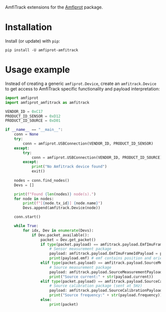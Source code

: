 AmfiTrack extensions for the [Amfiprot](https://pypi.org/project/amfiprot/) package.

# Installation
Install (or update) with `pip`:

```shell
pip install -U amfiprot-amfitrack
```

# Usage example
Instead of creating a generic `amfiprot.Device`, create an `amfitrack.Device` to get access to AmfiTrack specific functionality and payload interpretation:

```python
import amfiprot
import amfiprot_amfitrack as amfitrack

VENDOR_ID = 0xC17
PRODUCT_ID_SENSOR = 0xD12
PRODUCT_ID_SOURCE = 0xD01

if __name__ == "__main__":
    conn = None
    try:
        conn = amfiprot.USBConnection(VENDOR_ID, PRODUCT_ID_SENSOR)
    except:
        try:
            conn = amfiprot.USBConnection(VENDOR_ID, PRODUCT_ID_SOURCE)
        except:
            print("No Amfitrack device found")
            exit()
            
    nodes = conn.find_nodes()
    Devs = []

    print(f"Found {len(nodes)} node(s).")
    for node in nodes:
        print(f"[{node.tx_id}] {node.name}")
        Devs.append(amfitrack.Device(node))

    conn.start()

    while True:
        for idx, Dev in enumerate(Devs):
            if Dev.packet_available():
                packet = Dev.get_packet()
                if type(packet.payload) == amfitrack.payload.EmfImuFrameIdPayload:
                    # Sensor measurement package 
                    payload: amfitrack.payload.EmfImuFrameIdPayload = packet.payload
                    print(payload.emf) # emf contains position and orientation
                elif type(packet.payload) == amfitrack.payload.SourceMeasurementPayload:
                    # Source measurement package
                    payload: amfitrack.payload.SourceMeasurementPayload = packet.payload
                    print("Source current:" + str(payload.current))
                elif type(packet.payload) == amfitrack.payload.SourceCalibrationPayload:
                    # Source calibration package (sent at 5Hz)
                    payload: amfitrack.payload.SourceCalibrationPayload = packet.payload
                    print("Source frequency:" + str(payload.frequency))
                else:
                    print(packet)
```